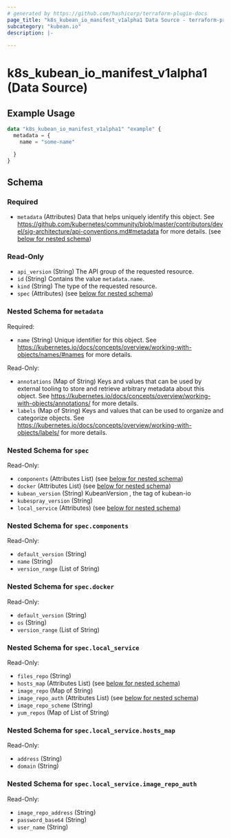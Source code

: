 ```yaml
---
# generated by https://github.com/hashicorp/terraform-plugin-docs
page_title: "k8s_kubean_io_manifest_v1alpha1 Data Source - terraform-provider-k8s"
subcategory: "kubean.io"
description: |-
  
---
```


# k8s_kubean_io_manifest_v1alpha1 (Data Source)



## Example Usage

```terraform
data "k8s_kubean_io_manifest_v1alpha1" "example" {
  metadata = {
    name = "some-name"

  }
}
```

<!-- schema generated by tfplugindocs -->
## Schema

### Required

- `metadata` (Attributes) Data that helps uniquely identify this object. See https://github.com/kubernetes/community/blob/master/contributors/devel/sig-architecture/api-conventions.md#metadata for more details. (see [below for nested schema](#nestedatt--metadata))

### Read-Only

- `api_version` (String) The API group of the requested resource.
- `id` (String) Contains the value `metadata.name`.
- `kind` (String) The type of the requested resource.
- `spec` (Attributes) (see [below for nested schema](#nestedatt--spec))

<a id="nestedatt--metadata"></a>
### Nested Schema for `metadata`

Required:

- `name` (String) Unique identifier for this object. See https://kubernetes.io/docs/concepts/overview/working-with-objects/names/#names for more details.

Read-Only:

- `annotations` (Map of String) Keys and values that can be used by external tooling to store and retrieve arbitrary metadata about this object. See https://kubernetes.io/docs/concepts/overview/working-with-objects/annotations/ for more details.
- `labels` (Map of String) Keys and values that can be used to organize and categorize objects. See https://kubernetes.io/docs/concepts/overview/working-with-objects/labels/ for more details.


<a id="nestedatt--spec"></a>
### Nested Schema for `spec`

Read-Only:

- `components` (Attributes List) (see [below for nested schema](#nestedatt--spec--components))
- `docker` (Attributes List) (see [below for nested schema](#nestedatt--spec--docker))
- `kubean_version` (String) KubeanVersion , the tag of kubean-io
- `kubespray_version` (String)
- `local_service` (Attributes) (see [below for nested schema](#nestedatt--spec--local_service))

<a id="nestedatt--spec--components"></a>
### Nested Schema for `spec.components`

Read-Only:

- `default_version` (String)
- `name` (String)
- `version_range` (List of String)


<a id="nestedatt--spec--docker"></a>
### Nested Schema for `spec.docker`

Read-Only:

- `default_version` (String)
- `os` (String)
- `version_range` (List of String)


<a id="nestedatt--spec--local_service"></a>
### Nested Schema for `spec.local_service`

Read-Only:

- `files_repo` (String)
- `hosts_map` (Attributes List) (see [below for nested schema](#nestedatt--spec--local_service--hosts_map))
- `image_repo` (Map of String)
- `image_repo_auth` (Attributes List) (see [below for nested schema](#nestedatt--spec--local_service--image_repo_auth))
- `image_repo_scheme` (String)
- `yum_repos` (Map of List of String)

<a id="nestedatt--spec--local_service--hosts_map"></a>
### Nested Schema for `spec.local_service.hosts_map`

Read-Only:

- `address` (String)
- `domain` (String)


<a id="nestedatt--spec--local_service--image_repo_auth"></a>
### Nested Schema for `spec.local_service.image_repo_auth`

Read-Only:

- `image_repo_address` (String)
- `password_base64` (String)
- `user_name` (String)
